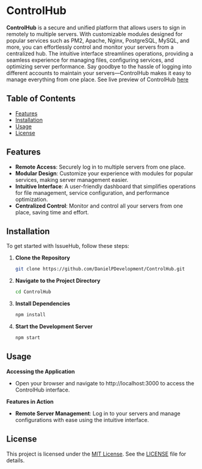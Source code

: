 # ControlHub

**ControlHub** is a secure and unified platform that allows users to sign in remotely to multiple servers. With customizable modules designed for popular services such as PM2, Apache, Nginx, PostgreSQL, MySQL, and more, you can effortlessly control and monitor your servers from a centralized hub. The intuitive interface streamlines operations, providing a seamless experience for managing files, configuring services, and optimizing server performance. Say goodbye to the hassle of logging into different accounts to maintain your servers—ControlHub makes it easy to manage everything from one place. 
See live preview of ControlHub [here](https://ofrepose.github.io/controlhubProduction/)

## Table of Contents

- [Features](#features)
- [Installation](#installation)
- [Usage](#usage)
- [License](#license)

## Features

- **Remote Access**: Securely log in to multiple servers from one place.
- **Modular Design**: Customize your experience with modules for popular services, making server management easier.
- **Intuitive Interface**: A user-friendly dashboard that simplifies operations for file management, service configuration, and performance optimization.
- **Centralized Control**: Monitor and control all your servers from one place, saving time and effort.

## Installation

To get started with IssueHub, follow these steps:

1. **Clone the Repository**

   ```bash
   git clone https://github.com/DanielPDevelopment/ControlHub.git

2. **Navigate to the Project Directory**
    ```bash
    cd ControlHub

3. **Install Dependencies**
    ```bash
    npm install

4. **Start the Development Server**
    ```bash
    npm start

## Usage

**Accessing the Application**
- Open your browser and navigate to http://localhost:3000 to access the ControlHub interface.

**Features in Action**
- **Remote Server Management**: Log in to your servers and manage configurations with ease using the intuitive interface.

## License

This project is licensed under the [MIT License](LICENSE). See the [LICENSE](LICENSE) file for details.
